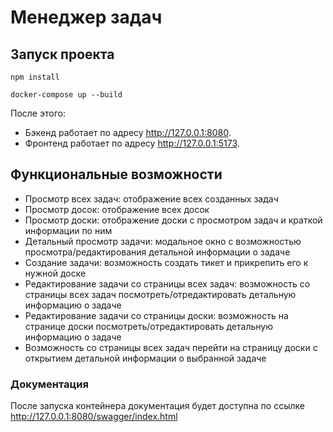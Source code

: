 # Менеджер задач

## Запуск проекта

```npm install```

```docker-compose up --build```

После этого: 
- Бэкенд работает по адресу http://127.0.0.1:8080.
- Фронтенд работает по адресу http://127.0.0.1:5173.


## Функциональные возможности

 -  Просмотр всех задач: отображение всех созданных задач
 -  Просмотр досок:  отображение всех досок
 -  Просмотр доски: отображение доски с просмотром задач и краткой информации по ним
 -  Детальный просмотр задачи: модальное окно с возможностью просмотра/редактирования детальной информации о задаче
 -  Создание задачи: возможность создать тикет и прикрепить его к нужной доске
 -  Редактирование задачи со страницы всех задач: возможность со страницы всех задач посмотреть/отредактировать детальную информацию о задаче
 -  Редактирование задачи со страницы доски: возможность на странице доски посмотреть/отредактировать детальную информацию о задаче
 -  Возможность со страницы всех задач перейти на страницу доски с открытием детальной информации о выбранной задаче


### Документация

После запуска контейнера документация будет доступна по ссылке http://127.0.0.1:8080/swagger/index.html